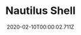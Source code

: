 ---
templateKey: blog-post
title: Nautilus Shell
type: Forage
description: An ancient shell.
featuredpost: false
date: 2020-02-10T00:00:02.711Z
featuredimage: /img/Nautilus_Shell.png
sellPrice: 120
tags:
  - forageable
  - quest
  - Field Research Bundle
---